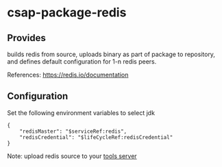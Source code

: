 
# csap-package-redis

## Provides

builds redis from source, uploads binary as part of package to repository, and defines default configuration for 1-n redis peers.

References: https://redis.io/documentation

## Configuration

Set the following  environment variables to select jdk
```
{
	"redisMaster": "$serviceRef:redis",
	"redisCredential": "$lifeCycleRef:redisCredential"
}
```

Note: upload redis source to your [ tools server](https://github.com/csap-platform/csap-core/tree/master/csap-core-install)
